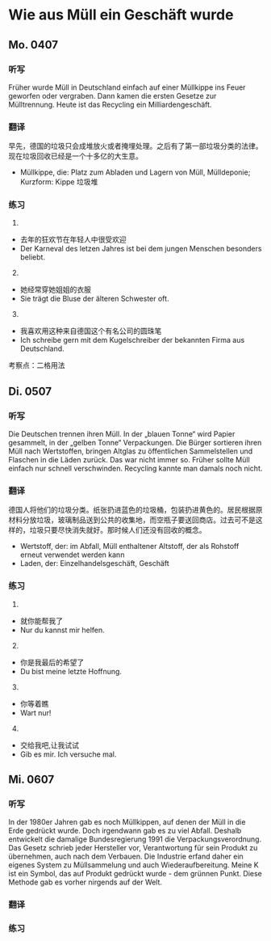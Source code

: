 Wie aus Müll ein Geschäft wurde
==========

## Mo. 0407

### 听写

Früher wurde Müll in Deutschland einfach auf einer Müllkippe ins Feuer geworfen oder vergraben. Dann kamen die ersten Gesetze zur Mülltrennung. Heute ist das Recycling ein Milliardengeschäft.

### 翻译

早先，德国的垃圾只会成堆放火或者掩埋处理。之后有了第一部垃圾分类的法律。现在垃圾回收已经是一个十多亿的大生意。

* Müll­kip­pe, die: Platz zum Abladen und Lagern von Müll, Mülldeponie; Kurzform: Kippe 垃圾堆

### 练习

1.
* 去年的狂欢节在年轻人中很受欢迎
* Der Karneval des letzen Jahres ist bei dem jungen Menschen besonders beliebt.

2.
* 她经常穿她姐姐的衣服
* Sie trägt die Bluse der älteren Schwester oft.

3.
* 我喜欢用这种来自德国这个有名公司的圆珠笔
* Ich schreibe gern mit dem Kugelschreiber der bekannten Firma aus Deutschland.

考察点：二格用法

## Di. 0507

### 听写

Die Deutschen trennen ihren Müll. In der „blauen Tonne“ wird Papier gesammelt, in der „gelben Tonne“ Verpackungen. Die Bürger sortieren ihren Müll nach Wertstoffen, bringen Altglas zu öffentlichen Sammelstellen und Flaschen in die Läden zurück. Das war nicht immer so. Früher sollte Müll einfach nur schnell verschwinden. Recycling kannte man damals noch nicht.

### 翻译

德国人将他们的垃圾分类。纸张扔进蓝色的垃圾桶，包装扔进黄色的。居民根据原材料分放垃圾，玻璃制品送到公共的收集地，而空瓶子要送回商店。过去可不是这样的，垃圾只要尽快消失就好。那时候人们还没有回收的概念。

* Wert­stoff, der: im Abfall, Müll enthaltener Altstoff, der als Rohstoff erneut verwendet werden kann
* La­den, der: Einzelhandelsgeschäft, Geschäft

### 练习

1.
* 就你能帮我了
* Nur du kannst mir helfen.

2.
* 你是我最后的希望了
* Du bist meine letzte Hoffnung.

3.
* 你等着瞧
* Wart nur!

4.
* 交给我吧,让我试试
* Gib es mir. Ich versuche mal.

## Mi. 0607

### 听写

In der 1980er Jahren gab es noch Müllkippen, auf denen der Müll in die Erde gedrückt wurde. Doch irgendwann gab es zu viel Abfall. Deshalb entwickelt die damalige Bundesregierung 1991 die Verpackungsverordnung. Das Gesetz schrieb jeder Hersteller vor, Verantwortung für sein Produkt zu übernehmen, auch nach dem Verbauen. Die Industrie erfand daher ein eigenes System zu Müllsammelung und auch Wiederaufbereitung. Meine K ist ein Symbol, das auf Produkt gedrückt wurde - dem grünnen Punkt. Diese Methode gab es vorher nirgends auf der Welt.

### 翻译

### 练习

